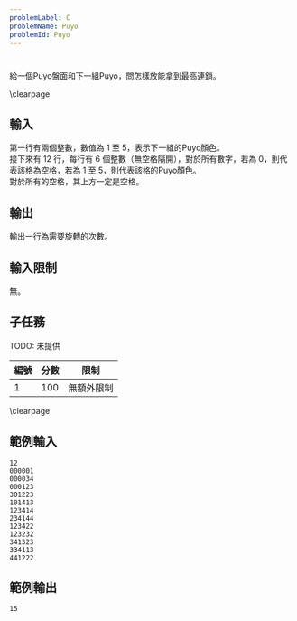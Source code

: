 ```yaml
---
problemLabel: C
problemName: Puyo
problemId: Puyo
---
```


#

給一個Puyo盤面和下一組Puyo，問怎樣放能拿到最高連鎖。  

\clearpage

## 輸入
第一行有兩個整數，數值為 1 至 5，表示下一組的Puyo顏色。  
接下來有 12 行，每行有 6 個整數（無空格隔開），對於所有數字，若為 0，則代表該格為空格，若為 1 至 5，則代表該格的Puyo顏色。  
對於所有的空格，其上方一定是空格。  

## 輸出
輸出一行為需要旋轉的次數。  

## 輸入限制
無。  

## 子任務
TODO: 未提供

| 編號 | 分數 |    限制    |
| --- | --- | ---------- |
|  1  | 100 | 無額外限制 |

\clearpage

## 範例輸入
```
12
000001
000034
000123
301223
101413
123414
234144
123422
123232
341323
334113
441222
```

## 範例輸出
```
15
```
